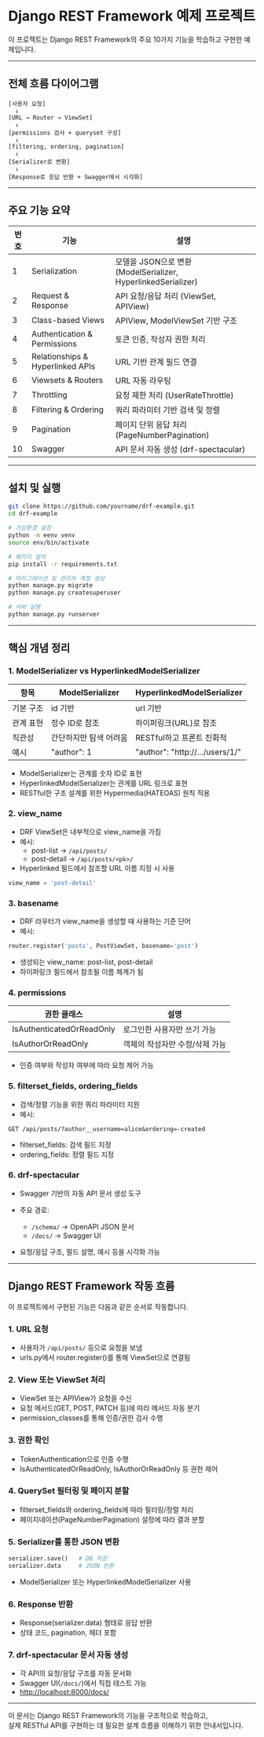 # Django REST Framework 예제 프로젝트

이 프로젝트는 Django REST Framework의 주요 10가지 기능을 학습하고 구현한 예제입니다.

---

## 전체 흐름 다이어그램

```
[사용자 요청]
  ↓
[URL → Router → ViewSet]
  ↓
[permissions 검사 + queryset 구성]
  ↓
[filtering, ordering, pagination]
  ↓
[Serializer로 변환]
  ↓
[Response로 응답 반환 + Swagger에서 시각화]
```

---

## 주요 기능 요약

| 번호 | 기능 | 설명 |
|------|------|------|
| 1 | Serialization | 모델을 JSON으로 변환 (ModelSerializer, HyperlinkedSerializer) |
| 2 | Request & Response | API 요청/응답 처리 (ViewSet, APIView) |
| 3 | Class-based Views | APIView, ModelViewSet 기반 구조 |
| 4 | Authentication & Permissions | 토큰 인증, 작성자 권한 처리 |
| 5 | Relationships & Hyperlinked APIs | URL 기반 관계 필드 연결 |
| 6 | Viewsets & Routers | URL 자동 라우팅 |
| 7 | Throttling | 요청 제한 처리 (UserRateThrottle) |
| 8 | Filtering & Ordering | 쿼리 파라미터 기반 검색 및 정렬 |
| 9 | Pagination | 페이지 단위 응답 처리 (PageNumberPagination) |
| 10 | Swagger | API 문서 자동 생성 (drf-spectacular) |

---

## 설치 및 실행

```bash
git clone https://github.com/yourname/drf-example.git
cd drf-example

# 가상환경 설정
python -m eenv venv
source env/bin/activate 

# 패키지 설치
pip install -r requirements.txt

# 마이그레이션 및 관리자 계정 생성
python manage.py migrate
python manage.py createsuperuser

# 서버 실행
python manage.py runserver
```

---

## 핵심 개념 정리

### 1. ModelSerializer vs HyperlinkedModelSerializer

| 항목 | ModelSerializer | HyperlinkedModelSerializer |
|------|------------------|-----------------------------|
| 기본 구조 | id 기반 | url 기반 |
| 관계 표현 | 정수 ID로 참조 | 하이퍼링크(URL)로 참조 |
| 직관성 | 간단하지만 탐색 어려움 | RESTful하고 프론트 친화적 |
| 예시 | "author": 1 | "author": "http://.../users/1/" |

- ModelSerializer는 관계를 숫자 ID로 표현
- HyperlinkedModelSerializer는 관계를 URL 링크로 표현
- RESTful한 구조 설계를 위한 Hypermedia(HATEOAS) 원칙 적용

### 2. view_name

- DRF ViewSet은 내부적으로 view_name을 가짐
- 예시:
  - post-list → `/api/posts/`
  - post-detail → `/api/posts/<pk>/`
- Hyperlinked 필드에서 참조할 URL 이름 지정 시 사용

```python
view_name = 'post-detail'
```

### 3. basename

- DRF 라우터가 view_name을 생성할 때 사용하는 기준 단어
- 예시:

```python
router.register('posts', PostViewSet, basename='post')
```

- 생성되는 view_name: post-list, post-detail
- 하이퍼링크 필드에서 참조될 이름 체계가 됨

### 4. permissions

| 권한 클래스 | 설명 |
|-------------|------|
| IsAuthenticatedOrReadOnly | 로그인한 사용자만 쓰기 가능 |
| IsAuthorOrReadOnly | 객체의 작성자만 수정/삭제 가능 |

- 인증 여부와 작성자 여부에 따라 요청 제어 가능

### 5. filterset_fields, ordering_fields

- 검색/정렬 기능을 위한 쿼리 파라미터 지원
- 예시:

```
GET /api/posts/?author__username=alice&ordering=-created
```

- filterset_fields: 검색 필드 지정
- ordering_fields: 정렬 필드 지정

### 6. drf-spectacular

- Swagger 기반의 자동 API 문서 생성 도구
- 주요 경로:
  - `/schema/` → OpenAPI JSON 문서
  - `/docs/` → Swagger UI

- 요청/응답 구조, 필드 설명, 예시 등을 시각화 가능

---

## Django REST Framework 작동 흐름

이 프로젝트에서 구현된 기능은 다음과 같은 순서로 작동합니다.

### 1. URL 요청

- 사용자가 `/api/posts/` 등으로 요청을 보냄
- urls.py에서 router.register()를 통해 ViewSet으로 연결됨

### 2. View 또는 ViewSet 처리

- ViewSet 또는 APIView가 요청을 수신
- 요청 메서드(GET, POST, PATCH 등)에 따라 메서드 자동 분기
- permission_classes를 통해 인증/권한 검사 수행

### 3. 권한 확인

- TokenAuthentication으로 인증 수행
- IsAuthenticatedOrReadOnly, IsAuthorOrReadOnly 등 권한 제어

### 4. QuerySet 필터링 및 페이지 분할

- filterset_fields와 ordering_fields에 따라 필터링/정렬 처리
- 페이지네이션(PageNumberPagination) 설정에 따라 결과 분할

### 5. Serializer를 통한 JSON 변환

```python
serializer.save()   # DB 저장
serializer.data     # JSON 반환
```

- ModelSerializer 또는 HyperlinkedModelSerializer 사용

### 6. Response 반환

- Response(serializer.data) 형태로 응답 반환
- 상태 코드, pagination, 헤더 포함

### 7. drf-spectacular 문서 자동 생성

- 각 API의 요청/응답 구조를 자동 문서화
- Swagger UI(`/docs/`)에서 직접 테스트 가능
- [http://localhost:8000/docs/](http://localhost:8000/docs/)
---

이 문서는 Django REST Framework의 기능을 구조적으로 학습하고,  
실제 RESTful API를 구현하는 데 필요한 설계 흐름을 이해하기 위한 안내서입니다.
